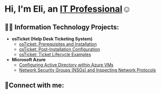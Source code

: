 <h1>Hi, I'm Eli, an <a href="https://www.linkedin.com/in/eli-marquez-0966b9227/">IT Professional</a>☺</h1>

<h2>👨‍💻 Information Technology Projects:</h2>

- <b>osTicket (Help Desk Ticketing System)</b>
  - [osTicket: Prerequisites and Installation](https://github.com/elierickmarquez/osticket-prereqs)
  - [osTicket: Post-Installation Configuration](https://github.com/elierickmarquez/post-install-config)
  - [osTicket: Ticket Lifecycle Examples](https://github.com/elierickmarquez/ticket-lifecycle)
- <b>Microsoft Azure</b>
  - [Configuring Active Directory within Azure VMs](https://github.com/elierickmarquez/configure-ad)
  - [Network Security Groups (NSGs) and Inspecting Network Protocols](https://github.com/elierickmarquez/azure-network-protocols)

<h2>🤳Connect with me:</h2>


[linkedin]: https://www.linkedin.com/in/eli-marquez-0966b9227/
